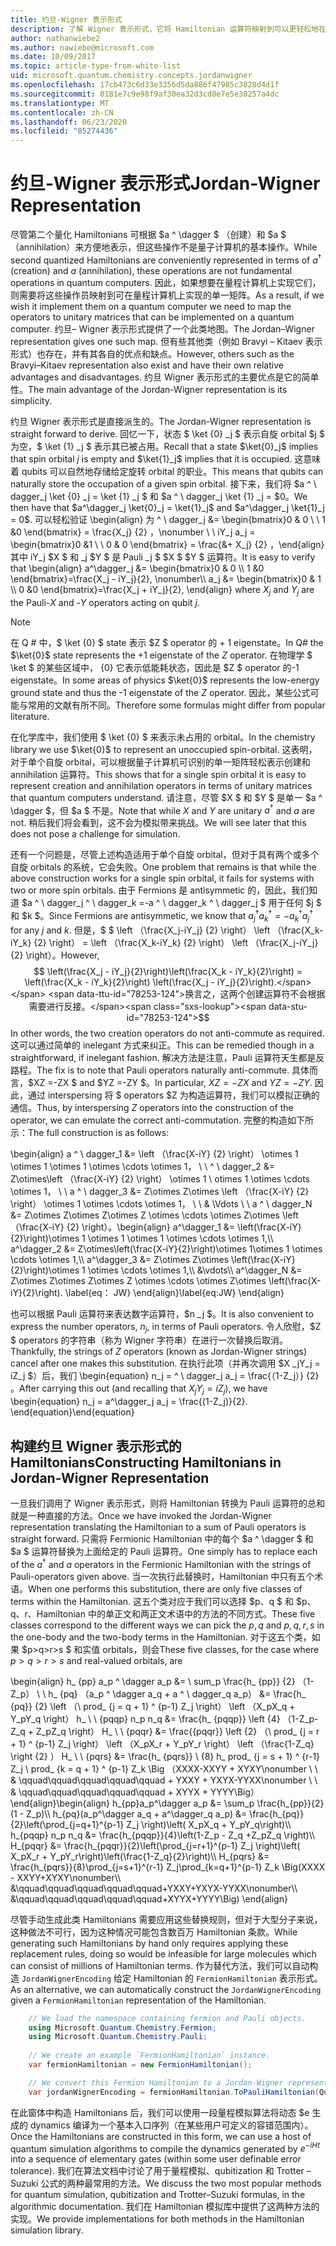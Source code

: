 ```yaml
---
title: 约旦-Wigner 表示形式
description: 了解 Wigner 表示形式，它将 Hamiltonian 运算符映射到可以更轻松地在量程计算机上实现的单一矩阵。
author: nathanwiebe2
ms.author: nawiebe@microsoft.com
ms.date: 10/09/2017
ms.topic: article-type-from-white-list
uid: microsoft.quantum.chemistry.concepts.jordanwigner
ms.openlocfilehash: 17cb473c6d33e3356d5da886f47985c3828d4d1f
ms.sourcegitcommit: 0181e7c9e98f9af30ea32d3cd8e7e5e30257a4dc
ms.translationtype: MT
ms.contentlocale: zh-CN
ms.lasthandoff: 06/23/2020
ms.locfileid: "85274436"
---
```

# <a name="jordan-wigner-representation"></a><span data-ttu-id="78253-103">约旦-Wigner 表示形式</span><span class="sxs-lookup"><span data-stu-id="78253-103">Jordan-Wigner Representation</span></span>

<span data-ttu-id="78253-104">尽管第二个量化 Hamiltonians 可根据 $a ^ \dagger $ （创建）和 $a $ （annihilation）来方便地表示，但这些操作不是量子计算机的基本操作。</span><span class="sxs-lookup"><span data-stu-id="78253-104">While second quantized Hamiltonians are conveniently represented in terms of $a^\dagger$ (creation) and $a$ (annihilation), these operations are not fundamental operations in quantum computers.</span></span>
<span data-ttu-id="78253-105">因此，如果想要在量程计算机上实现它们，则需要将这些操作员映射到可在量程计算机上实现的单一矩阵。</span><span class="sxs-lookup"><span data-stu-id="78253-105">As a result, if we wish it implement them on a quantum computer we need to map the operators to unitary matrices that can be implemented on a quantum computer.</span></span>
<span data-ttu-id="78253-106">约旦– Wigner 表示形式提供了一个此类地图。</span><span class="sxs-lookup"><span data-stu-id="78253-106">The Jordan–Wigner representation gives one such map.</span></span>
<span data-ttu-id="78253-107">但有些其他类（例如 Bravyi – Kitaev 表示形式）也存在，并有其各自的优点和缺点。</span><span class="sxs-lookup"><span data-stu-id="78253-107">However, others such as the Bravyi–Kitaev representation also exist and have their own relative advantages and disadvantages.</span></span>
<span data-ttu-id="78253-108">约旦 Wigner 表示形式的主要优点是它的简单性。</span><span class="sxs-lookup"><span data-stu-id="78253-108">The main advantage of the Jordan-Wigner representation is its simplicity.</span></span>

<span data-ttu-id="78253-109">约旦 Wigner 表示形式是直接派生的。</span><span class="sxs-lookup"><span data-stu-id="78253-109">The Jordan-Wigner representation is straight forward to derive.</span></span>
<span data-ttu-id="78253-110">回忆一下，状态 $ \ket {0} _j $ 表示自旋 orbital $j $ 为空，$ \ket {1} _j $ 表示其已被占用。</span><span class="sxs-lookup"><span data-stu-id="78253-110">Recall that a state $\ket{0}_j$ implies that spin orbital $j$ is empty and $\ket{1}_j$ implies that it is occupied.</span></span>
<span data-ttu-id="78253-111">这意味着 qubits 可以自然地存储给定旋转 orbital 的职业。</span><span class="sxs-lookup"><span data-stu-id="78253-111">This means that qubits can naturally store the occupation of a given spin orbital.</span></span>
<span data-ttu-id="78253-112">接下来，我们将 $a ^ \ dagger_j \ket {0} _j = \ket {1} _j $ 和 $a ^ \ dagger_j \ket {1} _j = $0。</span><span class="sxs-lookup"><span data-stu-id="78253-112">We then have that $a^\dagger_j \ket{0}_j = \ket{1}_j$ and $a^\dagger_j \ket{1}_j = 0$.</span></span>
<span data-ttu-id="78253-113">可以轻松验证 \begin{align} 为 ^ \ dagger_j &= \begin{bmatrix}0 & 0 \\ \ 1 &0 \end{bmatrix} = \frac{X_j} {2} ，\nonumber \\ \\ iY_j a_j = \begin{bmatrix}0 &1 \\ \ 0 & 0 \end{bmatrix} = \frac{&+ X_j} {2} ，\end{align} 其中 iY_j $X $ 和 _j $Y $ 是 Pauli _j $ $X $ $Y $ 运算符。</span><span class="sxs-lookup"><span data-stu-id="78253-113">It is easy to verify that \begin{align} a^\dagger_j &= \begin{bmatrix}0 & 0 \\\ 1 &0 \end{bmatrix}=\frac{X_j - iY_j}{2}, \nonumber\\\\ a_j &= \begin{bmatrix}0 & 1 \\\ 0 &0 \end{bmatrix}=\frac{X_j + iY_j}{2}, \end{align} where $X_j$ and $Y_j$ are the Pauli-$X$ and -$Y$ operators acting on qubit $j$.</span></span>

>[!NOTE]
> <span data-ttu-id="78253-114">在 Q # 中，$ \ket {0} $ state 表示 $Z $ operator 的 + 1 eigenstate。</span><span class="sxs-lookup"><span data-stu-id="78253-114">In Q# the $\ket{0}$ state represents the +1 eigenstate of the $Z$ operator.</span></span> <span data-ttu-id="78253-115">在物理学 $ \ket $ 的某些区域中， {0} 它表示低能耗状态，因此是 $Z $ operator 的-1 eigenstate。</span><span class="sxs-lookup"><span data-stu-id="78253-115">In some areas of physics $\ket{0}$ represents the low-energy ground state and thus the -1 eigenstate of the $Z$ operator.</span></span> <span data-ttu-id="78253-116">因此，某些公式可能与常用的文献有所不同。</span><span class="sxs-lookup"><span data-stu-id="78253-116">Therefore some formulas might differ from popular literature.</span></span>

<span data-ttu-id="78253-117">在化学库中，我们使用 $ \ket {0} $ 来表示未占用的 orbital。</span><span class="sxs-lookup"><span data-stu-id="78253-117">In the chemistry library we use $\ket{0}$ to represent an unoccupied spin-orbital.</span></span>
<span data-ttu-id="78253-118">这表明，对于单个自旋 orbital，可以根据量子计算机可识别的单一矩阵轻松表示创建和 annihilation 运算符。</span><span class="sxs-lookup"><span data-stu-id="78253-118">This shows that for a single spin orbital it is easy to represent creation and annihilation operators in terms of unitary matrices that quantum computers understand.</span></span>
<span data-ttu-id="78253-119">请注意，尽管 $X $ 和 $Y $ 是单一 $a ^ \dagger $，但 $a $ 不是。</span><span class="sxs-lookup"><span data-stu-id="78253-119">Note that while $X$ and $Y$ are unitary $a^\dagger$ and $a$ are not.</span></span>
<span data-ttu-id="78253-120">稍后我们将会看到，这不会为模拟带来挑战。</span><span class="sxs-lookup"><span data-stu-id="78253-120">We will see later that this does not pose a challenge for simulation.</span></span>

<span data-ttu-id="78253-121">还有一个问题是，尽管上述构造适用于单个自旋 orbital，但对于具有两个或多个自旋 orbitals 的系统，它会失败。</span><span class="sxs-lookup"><span data-stu-id="78253-121">One problem that remains is that while the above construction works for a single spin orbital, it fails for systems with two or more spin orbitals.</span></span>
<span data-ttu-id="78253-122">由于 Fermions 是 antisymmetic 的，因此，我们知道 $a ^ \ dagger_j ^ \ dagger_k =-a ^ \ dagger_k ^ \ dagger_j $ 用于任何 $j $ 和 $k $。</span><span class="sxs-lookup"><span data-stu-id="78253-122">Since Fermions are antisymmetic, we know that $a^\dagger_j a^\dagger_k = - a^\dagger_k a^\dagger_j$ for any $j$ and $k$.</span></span>
<span data-ttu-id="78253-123">但是，$ $ \left （\frac{X_j-iY_j} {2} \right） \left （\frac{X_k-iY_k} {2} \right） = \left （\frac{X_k-iY_k} {2} \right） \left （\frac{X_j-iY_j} {2} \right）。</span><span class="sxs-lookup"><span data-stu-id="78253-123">However, $$ \left(\frac{X_j - iY_j}{2}\right)\left(\frac{X_k - iY_k}{2}\right) = \left(\frac{X_k - iY_k}{2}\right) \left(\frac{X_j - iY_j}{2}\right).</span></span>
<span data-ttu-id="78253-124">换言之，这两个创建运算符不会根据需要进行反接。</span><span class="sxs-lookup"><span data-stu-id="78253-124">$$ In other words, the two creation operators do not anti-commute as required.</span></span>
<span data-ttu-id="78253-125">这可以通过简单的 inelegant 方式来纠正。</span><span class="sxs-lookup"><span data-stu-id="78253-125">This can be remedied though in a straightforward, if inelegant fashion.</span></span>
<span data-ttu-id="78253-126">解决方法是注意，Pauli 运算符天生都是反路程。</span><span class="sxs-lookup"><span data-stu-id="78253-126">The fix is to note that Pauli operators naturally anti-commute.</span></span>
<span data-ttu-id="78253-127">具体而言，$XZ =-ZX $ and $YZ =-ZY $。</span><span class="sxs-lookup"><span data-stu-id="78253-127">In particular, $XZ = -ZX$ and $YZ=-ZY$.</span></span>
<span data-ttu-id="78253-128">因此，通过 interspersing 将 $ operators $Z 为构造运算符，我们可以模拟正确的通信。</span><span class="sxs-lookup"><span data-stu-id="78253-128">Thus, by interspersing $Z$ operators into the construction of the operator, we can emulate the correct anti-commutation.</span></span>
<span data-ttu-id="78253-129">完整的构造如下所示：</span><span class="sxs-lookup"><span data-stu-id="78253-129">The full construction is as follows:</span></span> 

<span data-ttu-id="78253-130">\begin{align} a ^ \ dagger_1 &= \left （\frac{X-iY} {2} \right） \otimes 1 \otimes 1 \otimes 1 \otimes \cdots \otimes 1， \\ \\ ^ \ dagger_2 &= Z\otimes\left （\frac{X-iY} {2} \right） \otimes 1 \ otimes 1 \otimes \cdots \otimes 1， \\ \\ a ^ \ dagger_3 &= Z\otimes Z\otimes \left （\frac{X-iY} {2} \right） \otimes 1 \otimes \cdots \otimes 1， \\ \\ & \Vdots \\ \\ a ^ \ dagger_N &= Z\otimes Z\otimes Z\otimes Z \otimes \cdots \otimes Z\otimes \left （\frac{X-iY} {2} \right）。</span><span class="sxs-lookup"><span data-stu-id="78253-130">\begin{align} a^\dagger_1 &= \left(\frac{X-iY}{2}\right)\otimes 1 \otimes 1 \otimes 1 \otimes \cdots \otimes 1,\\\\ a^\dagger_2 &= Z\otimes\left(\frac{X-iY}{2}\right)\otimes 1\otimes 1 \otimes \cdots \otimes 1,\\\\ a^\dagger_3 &= Z\otimes Z\otimes \left(\frac{X-iY}{2}\right)\otimes 1 \otimes \cdots \otimes 1,\\\\ &\vdots\\\\ a^\dagger_N &= Z\otimes Z\otimes Z\otimes Z \otimes \cdots \otimes Z\otimes \left(\frac{X-iY}{2}\right).</span></span> <span data-ttu-id="78253-131">\label{eq： JW} \end{align}</span><span class="sxs-lookup"><span data-stu-id="78253-131">\label{eq:JW} \end{align}</span></span>

<span data-ttu-id="78253-132">也可以根据 Pauli 运算符来表达数字运算符，$n _j $。</span><span class="sxs-lookup"><span data-stu-id="78253-132">It is also convenient to express the number operators, $n_j$, in terms of Pauli operators.</span></span>
<span data-ttu-id="78253-133">令人欣慰，$Z $ operators 的字符串（称为 Wigner 字符串）在进行一次替换后取消。</span><span class="sxs-lookup"><span data-stu-id="78253-133">Thankfully, the strings of $Z$ operators (known as Jordan-Wigner strings) cancel after one makes this substitution.</span></span>
<span data-ttu-id="78253-134">在执行此项（并再次调用 $X _jY_j = iZ_j $）后，我们 \begin{equation} n_j = ^ \ dagger_j a_j = \frac{（1-Z_j）} {2} 。</span><span class="sxs-lookup"><span data-stu-id="78253-134">After carrying this out (and recalling that $X_jY_j=iZ_j$), we have \begin{equation} n_j = a^\dagger_j a_j = \frac{(1-Z_j)}{2}.</span></span>
<span data-ttu-id="78253-135">\end{equation}</span><span class="sxs-lookup"><span data-stu-id="78253-135">\end{equation}</span></span>


## <a name="constructing-hamiltonians-in-jordan-wigner-representation"></a><span data-ttu-id="78253-136">构建约旦 Wigner 表示形式的 Hamiltonians</span><span class="sxs-lookup"><span data-stu-id="78253-136">Constructing Hamiltonians in Jordan-Wigner Representation</span></span>

<span data-ttu-id="78253-137">一旦我们调用了 Wigner 表示形式，则将 Hamiltonian 转换为 Pauli 运算符的总和就是一种直接的方法。</span><span class="sxs-lookup"><span data-stu-id="78253-137">Once we have invoked the Jordan-Wigner representation translating the Hamiltonian to a sum of Pauli operators is straight forward.</span></span>
<span data-ttu-id="78253-138">只需将 Fermionic Hamiltonian 中的每个 $a ^ \dagger $ 和 $a $ 运算符替换为上面给定的 Pauli 运算符。</span><span class="sxs-lookup"><span data-stu-id="78253-138">One simply has to replace each of the $a^\dagger$ and $a$ operators in the Fermionic Hamiltonian with the strings of Pauli-operators given above.</span></span>
<span data-ttu-id="78253-139">当一次执行此替换时，Hamiltonian 中只有五个术语。</span><span class="sxs-lookup"><span data-stu-id="78253-139">When one performs this substitution, there are only five classes of terms within the Hamiltonian.</span></span>
<span data-ttu-id="78253-140">这五个类对应于我们可以选择 $p、q $ 和 $p、q、r、Hamiltonian 中的单正文和两正文术语中的方法的不同方式。</span><span class="sxs-lookup"><span data-stu-id="78253-140">These five classes correspond to the different ways we can pick the $p,q$ and $p,q,r,s$ in the one-body and the two-body terms in the Hamiltonian.</span></span>
<span data-ttu-id="78253-141">对于这五个类，如果 $p>q>r>s $ 和实值 orbitals，则会</span><span class="sxs-lookup"><span data-stu-id="78253-141">These five classes, for the case where $p>q>r>s$ and real-valued orbitals, are</span></span>

<span data-ttu-id="78253-142">\begin{align} h_ {pp} a_p ^ \dagger a_p &= \ sum_p \frac{h_ {pp}} {2} （1-Z_p） \\ \\ h_ {pq} （a_p ^ \dagger a_q + a ^ \ dagger_q a_p） &= \frac{h_ {pq}} {2} \left （\ prod_ {j = q + 1} ^ {p-1} Z_j \right） \left （X_pX_q + Y_pY_q \right） h_ \\ \\ {pqqp} n_p n_q &= \frac{h_ {pqqp}} \left {4} （1-Z_p-Z_q + Z_pZ_q \right） H_ \\ \\ {pqqr} &= \frac{{pqqr}} \left {2} （\ prod_ {j = r + 1} ^ {p-1} Z_j \right） \left （X_pX_r + Y_pY_r \right） \left （\frac{1-Z_q} \right {2} ） H_ \\ \\ {pqrs} &= \frac{h_ {pqrs}} \ {8} h_ prod_ {j = s + 1} ^ {r-1} Z_j \ prod_ {k = q + 1} ^ {p-1} Z_k \Big （XXXX-XXYY + XYXY\nonumber \\ \\ & \qquad\qquad\qquad\qquad\qquad + YXXY + YXYX-YYXX\nonumber \\ \\ & \qquad\qquad\qquad\qquad\qquad + XYYX + YYYY\Big） \end{align}</span><span class="sxs-lookup"><span data-stu-id="78253-142">\begin{align} h_{pp}a_p^\dagger a_p &= \sum_p \frac{h_{pp}}{2}(1 - Z_p)\\\\ h_{pq}(a_p^\dagger a_q + a^\dagger_q a_p) &= \frac{h_{pq}}{2}\left(\prod_{j=q+1}^{p-1} Z_j \right)\left( X_pX_q + Y_pY_q\right)\\\\ h_{pqqp} n_p n_q &=  \frac{h_{pqqp}}{4}\left(1-Z_p - Z_q +Z_pZ_q \right)\\\\ H_{pqqr} &= \frac{h_{pqqr}}{2}\left(\prod_{j=r+1}^{p-1} Z_j \right)\left( X_pX_r + Y_pY_r\right)\left(\frac{1-Z_q}{2}\right)\\\\ H_{pqrs} &= \frac{h_{pqrs}}{8}\prod_{j=s+1}^{r-1} Z_j\prod_{k=q+1}^{p-1} Z_k \Big(XXXX - XXYY+XYXY\nonumber\\\\ &\qquad\qquad\qquad\qquad\qquad+YXXY+YXYX-YYXX\nonumber\\\\ &\qquad\qquad\qquad\qquad\qquad+XYYX+YYYY\Big) \end{align}</span></span>

<span data-ttu-id="78253-143">尽管手动生成此类 Hamiltonians 需要应用这些替换规则，但对于大型分子来说，这种做法不可行，因为这种情况可能包含数百万 Hamiltonian 条款。</span><span class="sxs-lookup"><span data-stu-id="78253-143">While generating such Hamiltonians by hand only requires applying these replacement rules, doing so would be infeasible for large molecules which can consist of millions of Hamiltonian terms.</span></span>
<span data-ttu-id="78253-144">作为替代方法，我们可以自动构造 `JordanWignerEncoding` 给定 Hamiltonian 的 `FermionHamiltonian` 表示形式。</span><span class="sxs-lookup"><span data-stu-id="78253-144">As an alternative, we can automatically construct the `JordanWignerEncoding` given a `FermionHamiltonian` representation of the Hamiltonian.</span></span>

```csharp
    // We load the namespace containing fermion and Pauli objects. 
    using Microsoft.Quantum.Chemistry.Fermion;
    using Microsoft.Quantum.Chemistry.Pauli;
    
    // We create an example `FermionHamiltonian` instance.
    var fermionHamiltonian = new FermionHamiltonian();

    // We convert this Fermion Hamiltonian to a Jordan-Wigner representation.
    var jordanWignerEncoding = fermionHamiltonian.ToPauliHamiltonian(QubitEncoding.JordanWigner);
```

<span data-ttu-id="78253-145">在此窗体中构造 Hamiltonians 后，我们可以使用一段量程模拟算法将动态 $e 生成的 dynamics 编译为一个基本入口序列（在某些用户可定义的容错范围内）。</span><span class="sxs-lookup"><span data-stu-id="78253-145">Once the Hamiltonians are constructed in this form, we can use a host of quantum simulation algorithms to compile the dynamics generated by $e^{-iHt}$ into a sequence of elementary gates (within some user definable error tolerance).</span></span>
<span data-ttu-id="78253-146">我们在算法文档中讨论了用于量程模拟、qubitization 和 Trotter – Suzuki 公式的两种最常用的方法。</span><span class="sxs-lookup"><span data-stu-id="78253-146">We discuss the two most popular methods for quantum simulation, qubitization and Trotter–Suzuki formulas, in the algorithmic documentation.</span></span> <span data-ttu-id="78253-147">我们在 Hamiltonian 模拟库中提供了这两种方法的实现。</span><span class="sxs-lookup"><span data-stu-id="78253-147">We provide implementations for both methods in the Hamiltonian simulation library.</span></span>
